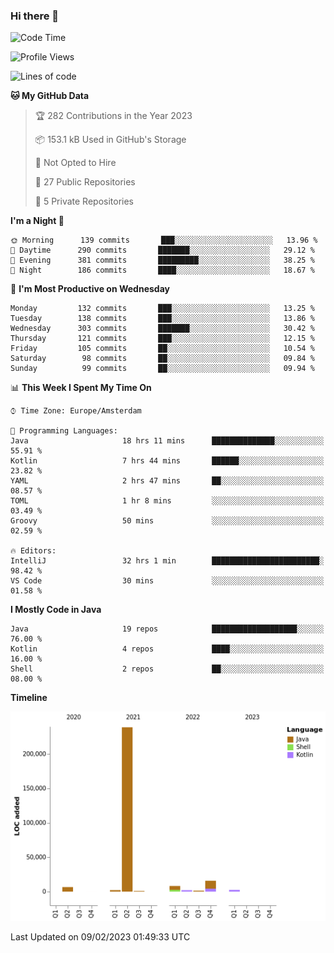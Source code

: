 ### Hi there 👋


<!--START_SECTION:waka-->
![Code Time](http://img.shields.io/badge/Code%20Time-2%2C995%20hrs%2051%20mins-blue)

![Profile Views](http://img.shields.io/badge/Profile%20Views-0-blue)

![Lines of code](https://img.shields.io/badge/From%20Hello%20World%20I%27ve%20Written-278%20Thousand%20lines%20of%20code-blue)

**🐱 My GitHub Data** 

> 🏆 282 Contributions in the Year 2023
 > 
> 📦 153.1 kB Used in GitHub's Storage 
 > 
> 🚫 Not Opted to Hire
 > 
> 📜 27 Public Repositories 
 > 
> 🔑 5 Private Repositories  
 > 
**I'm a Night 🦉** 

```text
🌞 Morning      139 commits       ███░░░░░░░░░░░░░░░░░░░░░░   13.96 % 
🌆 Daytime      290 commits       ███████░░░░░░░░░░░░░░░░░░   29.12 % 
🌃 Evening      381 commits       █████████░░░░░░░░░░░░░░░░   38.25 % 
🌙 Night        186 commits       ████░░░░░░░░░░░░░░░░░░░░░   18.67 % 

```
📅 **I'm Most Productive on Wednesday** 

```text
Monday         132 commits       ███░░░░░░░░░░░░░░░░░░░░░░   13.25 % 
Tuesday        138 commits       ███░░░░░░░░░░░░░░░░░░░░░░   13.86 % 
Wednesday      303 commits       ███████░░░░░░░░░░░░░░░░░░   30.42 % 
Thursday       121 commits       ███░░░░░░░░░░░░░░░░░░░░░░   12.15 % 
Friday         105 commits       ██░░░░░░░░░░░░░░░░░░░░░░░   10.54 % 
Saturday        98 commits       ██░░░░░░░░░░░░░░░░░░░░░░░   09.84 % 
Sunday          99 commits       ██░░░░░░░░░░░░░░░░░░░░░░░   09.94 % 

```


📊 **This Week I Spent My Time On** 

```text
⌚︎ Time Zone: Europe/Amsterdam

💬 Programming Languages: 
Java                     18 hrs 11 mins      ██████████████░░░░░░░░░░░   55.91 % 
Kotlin                   7 hrs 44 mins       ██████░░░░░░░░░░░░░░░░░░░   23.82 % 
YAML                     2 hrs 47 mins       ██░░░░░░░░░░░░░░░░░░░░░░░   08.57 % 
TOML                     1 hr 8 mins         ░░░░░░░░░░░░░░░░░░░░░░░░░   03.49 % 
Groovy                   50 mins             ░░░░░░░░░░░░░░░░░░░░░░░░░   02.59 % 

🔥 Editors: 
IntelliJ                 32 hrs 1 min        ████████████████████████░   98.42 % 
VS Code                  30 mins             ░░░░░░░░░░░░░░░░░░░░░░░░░   01.58 % 

```

**I Mostly Code in Java** 

```text
Java                     19 repos            ███████████████████░░░░░░   76.00 % 
Kotlin                   4 repos             ████░░░░░░░░░░░░░░░░░░░░░   16.00 % 
Shell                    2 repos             ██░░░░░░░░░░░░░░░░░░░░░░░   08.00 % 

```


**Timeline**

![Chart not found](https://raw.githubusercontent.com/powercasgamer/powercasgamer/master/charts/bar_graph.png) 


 Last Updated on 09/02/2023 01:49:33 UTC
<!--END_SECTION:waka-->
